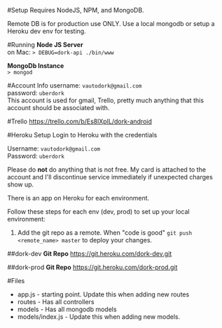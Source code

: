 #Setup
Requires NodeJS, NPM, and MongoDB.

Remote DB is for production use ONLY. Use a local mongodb or setup a Heroku dev env for testing.

#Running
__Node JS Server__  
on Mac: `> DEBUG=dork-api ./bin/www`

__MongoDb Instance__  
`> mongod`

#Account Info
username: `vautodork@gmail.com`  
password: `uberdork`  
This account is used for gmail, Trello, pretty much anything that this account should be associated with.

#Trello
https://trello.com/b/Es8lXpIL/dork-android

#Heroku Setup
Login to Heroku with the credentials

Username:   `vautodork@gmail.com`  
Password:   `uberdork`

Please do **not** do anything that is not free. My card is attached to the account and I'll
discontinue service immediately if unexpected charges show up.

There is an app on Heroku for each environment.

Follow these steps for each env (dev, prod) to set up your local environment:

1. Add the git repo as a remote. When "code is good" `git push <remote_name> master` to deploy your changes.

##dork-dev
**Git Repo**    https://git.heroku.com/dork-dev.git  

##dork-prod
**Git Repo**    https://git.heroku.com/dork-prod.git

#Files
* app.js - starting point. Update this when adding new routes
* routes - Has all controllers
* models - Has all mongodb models
* models/index.js - Update this when adding new models.